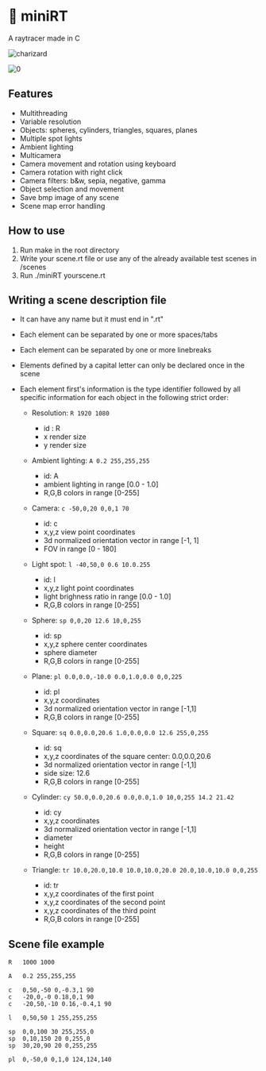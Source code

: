 # 🎥 miniRT
A raytracer made in C

![charizard](https://user-images.githubusercontent.com/74905890/118527868-fe2c3780-b741-11eb-859e-cf13dcd80358.jpg)

![0](https://user-images.githubusercontent.com/74905890/118520563-77c02780-b73a-11eb-831a-4f68b0903fad.jpg)


## Features
- Multithreading
- Variable resolution
- Objects: spheres, cylinders, triangles, squares, planes
- Multiple spot lights
- Ambient lighting
- Multicamera
- Camera movement and rotation using keyboard
- Camera rotation with right click
- Camera filters: b&w, sepia, negative, gamma
- Object selection and movement
- Save bmp image of any scene
- Scene map error handling

## How to use
1. Run make in the root directory
2. Write your scene.rt file or use any of the already available test scenes in /scenes
3. Run ./miniRT yourscene.rt

## Writing a scene description file
- It can have any name but it must end in ".rt"
- Each element can be separated by one or more spaces/tabs
- Each element can be separated by one or more linebreaks
- Elements defined by a capital letter can only be declared once in the scene
- Each element first's information is the type identifier followed by all specific information for each object in the following strict order:

	- Resolution:
		`R 1920 1080`
		- id : R
		- x render size
 		- y render size

	- Ambient lighting:
		`A 0.2 255,255,255`
		- id: A
		- ambient lighting in range [0.0 - 1.0]
		- R,G,B colors in range [0-255]

	- Camera:
		`c -50,0,20 0,0,1 70`
		- id: c
		- x,y,z view point coordinates
		- 3d normalized orientation vector in range [-1, 1]
		- FOV in range [0 - 180]

	- Light spot:
		`l -40,50,0 0.6 10.0.255`
		- id: l
		- x,y,z light point coordinates
		- light brighness ratio in range [0.0 - 1.0]
		- R,G,B colors in range [0-255]

	- Sphere:
		`sp 0,0,20 12.6 10,0,255`
		- id: sp
		- x,y,z sphere center coordinates
		- sphere diameter
		- R,G,B colors in range [0-255]

	- Plane:
		`pl 0.0,0.0,-10.0 0.0,1.0,0.0 0,0,225`
		- id: pl
		- x,y,z coordinates
		- 3d normalized orientation vector in range [-1,1]
		- R,G,B colors in range [0-255]

	- Square:
		`sq 0.0,0.0,20.6 1.0,0.0,0.0 12.6 255,0,255`
		- id: sq
		- x,y,z coordinates of the square center: 0.0,0.0,20.6
		- 3d normalized orientation vector in range [-1,1]
		- side size: 12.6
		- R,G,B colors in range [0-255]

	- Cylinder:
		`cy 50.0,0.0,20.6 0.0,0.0,1.0 10,0,255 14.2 21.42`
		- id: cy
		- x,y,z coordinates
		- 3d normalized orientation vector in range [-1,1]
		- diameter
		- height
		- R,G,B colors in range [0-255]

	- Triangle:
		`tr 10.0,20.0,10.0 10.0,10.0,20.0 20.0,10.0,10.0 0,0,255`
		- id: tr
		- x,y,z coordinates of the first point
		- x,y,z coordinates of the second point
		- x,y,z coordinates of the third point
		- R,G,B colors in range [0-255]


## Scene file example
```
R	1000 1000

A	0.2	255,255,255

c	0,50,-50 0,-0.3,1 90
c	-20,0,-0 0.18,0,1 90
c	-20,50,-10 0.16,-0.4,1 90

l	0,50,50 1 255,255,255

sp	0,0,100 30 255,255,0
sp	0,10,150 20 0,255,0
sp	30,20,90 20 0,255,255

pl	0,-50,0 0,1,0 124,124,140
```
